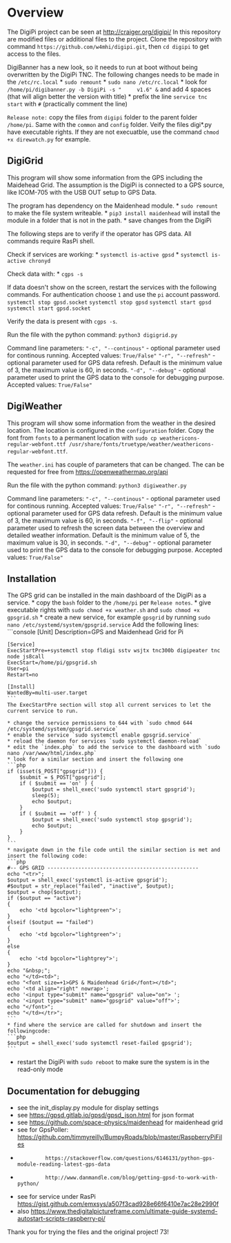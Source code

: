 Overview
===============
The DigiPi project can be seen at http://craiger.org/digipi/
In this repository are modified files or additional files to the project.
Clone the repository with command `https://github.com/w4mhi/digipi.git`, then `cd digipi` to get access to the files.

DigiBanner has a new look, so it needs to run at boot without being overwritten by the DigiPi TNC.
The following changes needs to be made in the `/etc/rc.local`
    * `sudo remount`
    * `sudo nano /etc/rc.local`
    * look for `/home/pi/digibanner.py -b DigiPi -s "     v1.6" &` and add 4 spaces (that will align better the version with title)
    * prefix the line `service tnc start` with `#` (practically comment the line)

`Release note:` copy the files from `digipi` folder to the parent folder `/home/pi`. Same with the `common` and `config` folder. Veify the files digi*.py have executable rights.
If they are not execuatble, use the command `chmod +x direwatch.py` for example.

## DigiGrid
This program will show some information from the GPS including the Maidehead Grid.
The assumption is the DigiPi is connected to a GPS source, like ICOM-705 with the USB OUT setup to GPS Data.

The program has dependency on the Maidenhead module.
    * `sudo remount` to make the file system writeable.
    * `pip3 install maidenhead` will install the module in a folder that is not in the path.
    * save changes from the DigiPi

The following steps are to verify if the operator has GPS data. All commands require RasPi shell.

Check if services are working:
    * `systemctl is-active gpsd`
    * `systemctl is-active chronyd`

Check data with:
    * `cgps -s`

If data doesn't show on the screen, restart the services with the following commands. For authentication choose `1` and use the `pi` account password.
`systemctl stop gpsd.socket`
`systemctl stop gpsd`
`systemctl start gpsd`
`systemctl start gpsd.socket`

Verify the data is present with `cgps -s`.

Run the file with the python command:
 `python3 digigrid.py`

Command line parameters:
`"-c", "--continous"`   - optional parameter used for continous running. Accepted values: `True/False"`
`"-r", "--refresh"`     - optional parameter used for GPS data refresh. Default is the minimum value of 3, the maximum value is 60, in seconds.
`"-d", "--debug"`       - optional parameter used to print the GPS data to the console for debugging purpose. Accepted values: `True/False"`

## DigiWeather
This program will show some information from the weather in the desired location. The location is configured in the `configuration` folder.
Copy the font from `fonts` to a permanent location with `sudo cp weathericons-regular-webfont.ttf /usr/share/fonts/truetype/weather/weathericons-regular-webfont.ttf`.

The `weather.ini` has couple of parameters that can be changed. The <weather-api-key> can be requested for free from https://openweathermap.org/api

Run the file with the python command:
 `python3 digiweather.py`

Command line parameters:
`"-c", "--continous"`   - optional parameter used for continous running. Accepted values: `True/False"`
`"-r", "--refresh"`     - optional parameter used for GPS data refresh. Default is the minimum value of 3, the maximum value is 60, in seconds.
`"-f", "--flip"`        - optional parameter used to refresh the screen data between the overview and detailed weather information. Default is the minimum value of 5, the maximum value is 30, in seconds.
`"-d", "--debug"`       - optional parameter used to print the GPS data to the console for debugging purpose. Accepted values: `True/False"`

## Installation
The GPS grid can be installed in the main dashboard of the DigiPi as a service.
    * copy the `bash` folder to the `/home/pi` per `Release notes`.
    * give executable rights with `sudo chmod +x weather.sh` and `sudo chmod +x gpsgrid.sh`
    * create a new service, for example `gpsgrid` by running `sudo nano /etc/systemd/system/gpsgrid.service`
    Add the following lines:
    ```console
    [Unit]
    Description=GPS and Maidenhead Grid for Pi

    [Service]
    ExecStartPre=+systemctl stop fldigi sstv wsjtx tnc300b digipeater tnc node js8call
    ExecStart=/home/pi/gpsgrid.sh
    User=pi
    Restart=no

    [Install]
    WantedBy=multi-user.target
    ```
    The ExecStartPre section will stop all current services to let the current service to run.

    * change the service permissions to 644 with `sudo chmod 644 /etc/systemd/system/gpsgrid.service`
    * enable the service `sudo systemctl enable gpsgrid.service`
    * reload the daemon for services `sudo systemctl daemon-reload`
    * edit the `index.php` to add the service to the dashboard with `sudo nano /var/www/html/index.php`
    * look for a similar section and insert the following one
    ```php
    if (isset($_POST["gpsgrid"])) {
        $submit = $_POST["gpsgrid"];
        if ( $submit == 'on' ) {
            $output = shell_exec('sudo systemctl start gpsgrid');
            sleep(5);
            echo $output;
        }
        if ( $submit == 'off' ) {
            $output = shell_exec('sudo systemctl stop gpsgrid');
            echo $output;
        }
    }
    ```
    * navigate down in the file code until the similar section is met and insert the following code:
    ```php
    #-- GPS GRID -------------------------------------------------
    echo "<tr>";
    $output = shell_exec('systemctl is-active gpsgrid');
    #$output = str_replace("failed", "inactive", $output);
    $output = chop($output);
    if ($output == "active")
    {
        echo '<td bgcolor="lightgreen">';
    }
    elseif ($output == "failed")
    {
        echo '<td bgcolor="lightgreen">';
    }
    else
    {
        echo '<td bgcolor="lightgrey">';
    }
    echo "&nbsp;";
    echo "</td><td>";
    echo "<font size=+1>GPS & Maidenhead Grid</font></td>";
    echo '<td align="right" nowrap>';
    echo '<input type="submit" name="gpsgrid" value="on"> ';
    echo '<input type="submit" name="gpsgrid" value="off">';
    echo "</font>";
    echo "</td></tr>";
    ```
    * find where the service are called for shutdown and insert the followingcode:
    ```php
    $output = shell_exec('sudo systemctl reset-failed gpsgrid');
    ```   
   * restart the DigiPi with `sudo reboot` to make sure the system is in the read-only mode

## Documentation for debugging
- see the init_display.py module for display settings
- see https://gpsd.gitlab.io/gpsd/gpsd_json.html for json format
- see https://github.com/space-physics/maidenhead for maidenhead grid
- see for GpsPoller: https://github.com/timmyreilly/BumpyRoads/blob/master/RaspberryPiFiles
-              https://stackoverflow.com/questions/6146131/python-gps-module-reading-latest-gps-data
-              http://www.danmandle.com/blog/getting-gpsd-to-work-with-python/
- see for service under RasPi https://gist.github.com/emxsys/a507f3cad928e66f6410e7ac28e2990f
- also https://www.thedigitalpictureframe.com/ultimate-guide-systemd-autostart-scripts-raspberry-pi/

Thank you for trying the files and the original project!
73!



